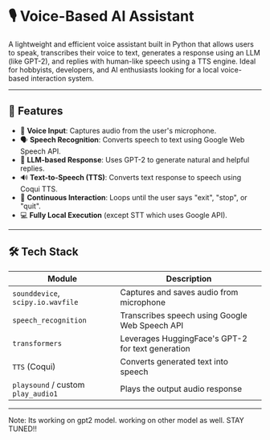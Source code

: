 # 🎙️ Voice-Based AI Assistant

A lightweight and efficient voice assistant built in Python that allows users to speak, transcribes their voice to text, generates a response using an LLM (like GPT-2), and replies with human-like speech using a TTS engine. Ideal for hobbyists, developers, and AI enthusiasts looking for a local voice-based interaction system.

---

## 🧠 Features

- 🎤 **Voice Input**: Captures audio from the user's microphone.
- 🗣️ **Speech Recognition**: Converts speech to text using Google Web Speech API.
- 🤖 **LLM-based Response**: Uses GPT-2 to generate natural and helpful replies.
- 🔊 **Text-to-Speech (TTS)**: Converts text response to speech using Coqui TTS.
- 🔁 **Continuous Interaction**: Loops until the user says "exit", "stop", or "quit".
- 💻 **Fully Local Execution** (except STT which uses Google API).

---

## 🛠️ Tech Stack

| Module | Description |
|--------|-------------|
| `sounddevice`, `scipy.io.wavfile` | Captures and saves audio from microphone |
| `speech_recognition` | Transcribes speech using Google Web Speech API |
| `transformers` | Leverages HuggingFace's GPT-2 for text generation |
| `TTS` (Coqui) | Converts generated text into speech |
| `playsound` / custom `play_audio1` | Plays the output audio response |

---

Note: Its working on gpt2 model. working on other model as well. STAY TUNED!!
